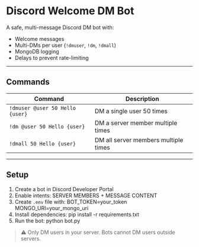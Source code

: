 # Discord Welcome DM Bot

A safe, multi-message Discord DM bot with:

- Welcome messages
- Multi-DMs per user (`!dmuser`, `!dm`, `!dmall`)
- MongoDB logging
- Delays to prevent rate-limiting

---

## Commands

| Command | Description |
|---------|-------------|
| `!dmuser @user 50 Hello {user}` | DM a single user 50 times |
| `!dm @user 50 Hello {user}` | DM a server member multiple times |
| `!dmall 50 Hello {user}` | DM all server members multiple times |

---

## Setup

1. Create a bot in Discord Developer Portal
2. Enable intents: SERVER MEMBERS + MESSAGE CONTENT
3. Create `.env` file with:
BOT_TOKEN=your_token
MONGO_URI=your_mongo_uri
4. Install dependencies:
   pip install -r requirements.txt
5. Run the bot:
   python bot.py
> ⚠️ Only DM users in your server. Bots cannot DM users outside servers.
> 
